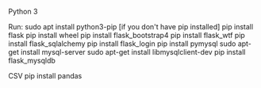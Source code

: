 Python 3

Run:
sudo apt install python3-pip [if you don't have pip installed]
pip install flask
pip install wheel
pip install flask_bootstrap4
pip install flask_wtf
pip install flask_sqlalchemy
pip install flask_login
pip install pymysql
sudo apt-get install mysql-server
sudo apt-get install libmysqlclient-dev
pip install flask_mysqldb

CSV
pip install pandas